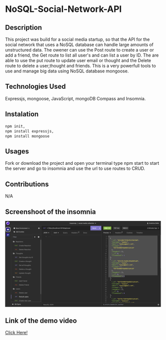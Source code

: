 # NoSQL-Social-Network-API
## Description
This project was build for a social media startup, so that the API for the social network that uses a NoSQL database  can handle large amounts of unstructured data. The owener can use the Post route to create a user or add a friend, the Get route to list all user's and can list a user by ID. The are able to use the put route to update user email or thought and the Delete route to delete a user,thought and friends. This is a very powerfull tools to use and manage big data using NoSQL database mongoose.
## Technologies Used
Expressjs, mongoose, JavaScript, mongoDB Compass and Insomnia.
## Instalation

```
npm init, 
npm install expressjs, 
npm install mongoose

```
## Usages
Fork or download the project and open your terminal type npm start to start the server and go to insomnia and use the url to use routes to CRUD.
## Contributions
N/A
## Screenshoot of the insomnia
![alt text](images/Screenshot%202023-09-11%20at%2011.48.39%20PM.png) 

## Link of the demo video
[Click Here!](https://drive.google.com/file/d/1cclaMhnpej-1WmH4F0FVfHEV8tGW4onQ/view)


